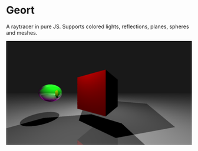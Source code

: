 # Geort

A raytracer in pure JS.  Supports colored lights, reflections, planes, spheres and meshes.

![Example](./img/sample.png)
